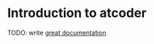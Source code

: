# Introduction to atcoder

TODO: write [great documentation](http://jacobian.org/writing/what-to-write/)
